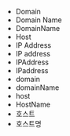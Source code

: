 - Domain
- Domain Name
- DomainName
- Host
- IP Address
- IP address
- IPAddress
- IPaddress
- domain
- domainName
- host
- HostName
- 호스트
- 호스트명